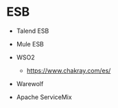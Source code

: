 # ESB

- Talend ESB
- Mule ESB 
- WSO2 
  - https://www.chakray.com/es/	

- Warewolf
- Apache ServiceMix
